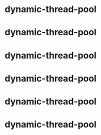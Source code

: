 # dynamic-thread-pool
# dynamic-thread-pool
# dynamic-thread-pool
# dynamic-thread-pool
# dynamic-thread-pool
# dynamic-thread-pool
